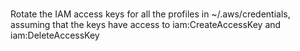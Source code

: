 ###
Rotate the IAM access keys for all the profiles in ~/.aws/credentials, assuming that the keys have access to iam:CreateAccessKey and iam:DeleteAccessKey

